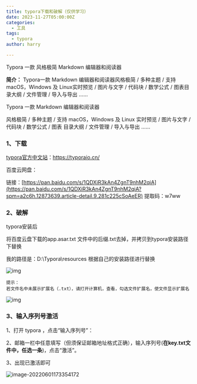 ```yaml
---
title: typora下载和破解（仅供学习）
date: 2023-11-27T05:00:00Z
categories:
  - 工具
tags:
  - typora
author: harry

---
```


Typora 一款 风格极简 Markdown 编辑器和阅读器

<!--more-->

**简介：** Typora一款 Markdown 编辑器和阅读器风格极简 / 多种主题 / 支持 macOS，Windows 及 Linux实时预览 / 图片与文字 / 代码块 / 数学公式 / 图表目录大纲 / 文件管理 / 导入与导出 ……

Typora
一款 Markdown 编辑器和阅读器

风格极简 / 多种主题 / 支持 macOS，Windows 及 Linux
实时预览 / 图片与文字 / 代码块 / 数学公式 / 图表
目录大纲 / 文件管理 / 导入与导出 ……

### 1、下载

[typora官方中文站](https://typoraio.cn/)：https://typoraio.cn/

百度云网盘：

链接：[https://pan.baidu.com/s/1QDXiR3kAn4ZgnT9nhM2qiA](https://pan.baidu.com/s/1QDXiR3kAn4ZgnT9nhM2qiA?spm=a2c6h.12873639.article-detail.9.281c225cSoAeER)
提取码：w7ww

### 2、破解

typora安装后

将百度云盘下载的app.asar.txt 文件中的后缀.txt去掉，并拷贝到typora安装路径下替换

我的路径是：D:\Typora\resources 根据自己的安装路径进行替换

![img](https://typora-1304221450.cos.ap-guangzhou.myqcloud.com/typora/image-20220601172416583.png)

```
提示：
若文件名中未展示扩展名（.txt），请打开计算机，查看，勾选文件扩展名，使文件显示扩展名
```

![img](https://typora-1304221450.cos.ap-guangzhou.myqcloud.com/typora/image-20220601172533080.png)

### 3、输入序列号激活

1、打开 typora ，点击“输入序列号”：

2、邮箱一栏中任意填写（但须保证邮箱地址格式正确），输入序列号(**在key.txt文件中，任选一条**)，点击“激活”。

3、出现已激活即可

![image-20220601173354172](https://typora-1304221450.cos.ap-guangzhou.myqcloud.com/typora/image-20220601173354172.png)